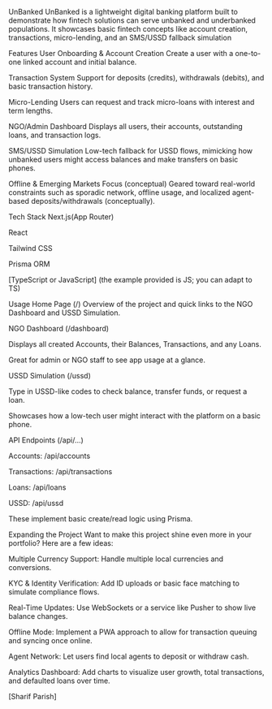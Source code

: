 UnBanked
UnBanked is a lightweight digital banking platform built to demonstrate how fintech solutions can serve unbanked and underbanked populations. It showcases basic fintech concepts like account creation, transactions, micro-lending, and an SMS/USSD fallback simulation

Features
User Onboarding & Account Creation
Create a user with a one-to-one linked account and initial balance.

Transaction System
Support for deposits (credits), withdrawals (debits), and basic transaction history.

Micro-Lending
Users can request and track micro-loans with interest and term lengths.

NGO/Admin Dashboard
Displays all users, their accounts, outstanding loans, and transaction logs.

SMS/USSD Simulation
Low-tech fallback for USSD flows, mimicking how unbanked users might access balances and make transfers on basic phones.

Offline & Emerging Markets Focus (conceptual)
Geared toward real-world constraints such as sporadic network, offline usage, and localized agent-based deposits/withdrawals (conceptually).

Tech Stack
Next.js(App Router)

React

Tailwind CSS

Prisma ORM 

[TypeScript or JavaScript] (the example provided is JS; you can adapt to TS)

Usage
Home Page (/)
Overview of the project and quick links to the NGO Dashboard and USSD Simulation.

NGO Dashboard (/dashboard)

Displays all created Accounts, their Balances, Transactions, and any Loans.

Great for admin or NGO staff to see app usage at a glance.

USSD Simulation (/ussd)

Type in USSD-like codes to check balance, transfer funds, or request a loan.

Showcases how a low-tech user might interact with the platform on a basic phone.

API Endpoints (/api/...)

Accounts: /api/accounts

Transactions: /api/transactions

Loans: /api/loans

USSD: /api/ussd

These implement basic create/read logic using Prisma.

Expanding the Project
Want to make this project shine even more in your portfolio? Here are a few ideas:

Multiple Currency Support: Handle multiple local currencies and conversions.

KYC & Identity Verification: Add ID uploads or basic face matching to simulate compliance flows.

Real-Time Updates: Use WebSockets or a service like Pusher to show live balance changes.

Offline Mode: Implement a PWA approach to allow for transaction queuing and syncing once online.

Agent Network: Let users find local agents to deposit or withdraw cash.

Analytics Dashboard: Add charts to visualize user growth, total transactions, and defaulted loans over time.

[Sharif Parish]

